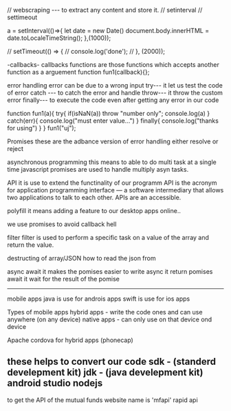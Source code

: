 // webscraping --- to extract any content and store it.
// setinterval
// settimeout

a = setInterval(()=>{
    let date = new Date()
    document.body.innerHTML = date.toLocaleTimeString();
},(1000));

// setTimeout(() => {
//     console.log('done');
// }, (2000));


-callbacks-
callbacks functions are those functions which accepts another function as a arguement
function fun1(callback){};


error handling
error can be due to a wrong input
try---
it let us test the code of error
catch ---
to catch the error and handle
throw---
it throw the custom error
finally---
to execute the code even after getting any error in our code

function fun1(a){
    try{
        if(isNaN(a)) throw "number only";
        console.log(a)
    }
    catch(err){
        console.log("must enter value...")
    }
    finally{
        console.log("thanks for using")
    }
}
fun1("uj");

Promises
these are the adbance version of error handling
either resolve or reject


asynchronous programming
this means to able to do multi task at a single time
javascript promises are used to handle multiply asyn tasks.

API
it is use to extend the functinality of our programm
API is the acronym for application programming interface — a software intermediary that allows two applications to talk to each other. APIs are an accessible.

polyfill 
it means adding a feature to our desktop apps online..

we use promises to avoid callback hell


filter
filter is used to perform a specific task on a value of the array and return the value.

destructing of array/JSON
how to read the json from 

async await
it makes the pomises easier to write
async
it return pomises
await
it wait for the result of the pomise



------------------------------------------------------------------------------------
mobile apps
java is use for androis apps
swift is use for ios apps

Types of mobile apps
hybrid apps - write the code ones and can use anywhere (on any device)
native apps  -  can only use on that device ond device

Apache cordova for hybrid apps
(phonecap)

these helps to convert our code
sdk - (standerd develepment kit)
jdk - (java develepment kit)
android studio
nodejs
------------------------------------------------------------------------------------


to get the API of the mutual funds website name is 'mfapi'
rapid api



